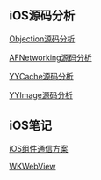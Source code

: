 iOS源码分析
---
[Objection源码分析](https://www.jianshu.com/p/4fd00f08304d)

[AFNetworking源码分析](https://www.jianshu.com/p/497b3d81ba9f)

[YYCache源码分析](https://www.jianshu.com/p/d71e4aef9fff)

[YYImage源码分析](https://www.jianshu.com/p/6a325a6046dc)

iOS笔记
---
[iOS组件通信方案](https://www.jianshu.com/p/2af9c063fd85)

[WKWebView](https://www.jianshu.com/p/97faf098e673)
